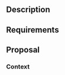 <!--- Provide a general summary of the issue in the Title above -->

## Description

<!--- If you're requesting support, tell us what we can do for you -->
<!--- If you're reporting a problem, tell us the situation so we can act -->

## Requirements

<!--- List any requirements or limits that need to be satisfied -->

## Proposal

<!--- Not obligatory, but describe how you would like to see this solved -->

### Context

<!--- How has this issue affected you? What are you trying to accomplish? -->
<!--- Providing context helps us come up with a solution that is most useful in the real world -->
